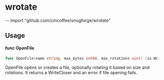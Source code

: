 # wrotate
--
    import "github.com/cmcoffee/snugforge/wrotate"


## Usage

#### func  OpenFile

```go
func OpenFile(name string, max_bytes int64, max_rotations uint) (io.WriteCloser, error)
```
OpenFile opens or creates a file, optionally rotating it based on size and
rotations. It returns a WriteCloser and an error if file opening fails.

